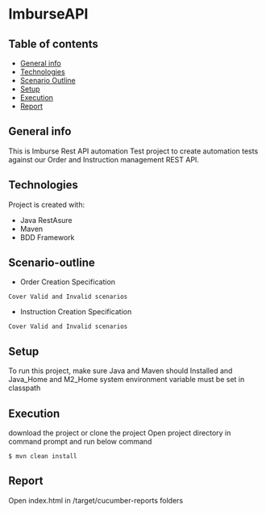 # ImburseAPI
## Table of contents
* [General info](#general-info)
* [Technologies](#technologies)
* [Scenario Outline](#scenario-outline)
* [Setup](#setup)
* [Execution](#execution)
* [Report](#report)

## General info
This is Imburse Rest API automation Test project to create automation tests against our Order and Instruction management REST API.
	
## Technologies
Project is created with:
* Java RestAsure
* Maven
* BDD Framework

## Scenario-outline
* Order Creation Specification
 ```
 Cover Valid and Invalid scenarios
 ``` 
* Instruction Creation Specification
 ``` 
Cover Valid and Invalid scenarios
 ``` 
## Setup
To run this project, make sure Java and Maven should Installed and Java_Home and M2_Home system environment variable must be set in classpath

## Execution
download the project or clone the project
Open project directory in command prompt and run below command
```
$ mvn clean install
```
## Report
Open index.html in /target/cucumber-reports folders

